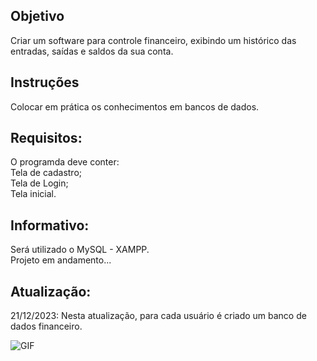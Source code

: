 ## Objetivo
Criar um software para controle financeiro, exibindo um histórico das entradas, saídas e saldos da sua conta.

## Instruções
Colocar em prática os conhecimentos em bancos de dados.

## Requisitos:
O programda deve conter:<br>
Tela de cadastro;<br>
Tela de Login;<br>
Tela inicial.<br>

## Informativo:
Será utilizado o MySQL - XAMPP.<br>
Projeto em andamento...

## Atualização:
21/12/2023: Nesta atualização, para cada usuário é criado um banco de dados financeiro.


![GIF](https://process.filestackapi.com/cache=expiry:max/resize=width:700/efbSR18hT5uRKuo0zoMA)
